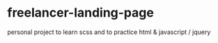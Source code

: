 # freelancer-landing-page
personal project to learn scss and to practice html &amp; javascript  / jquery 
